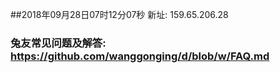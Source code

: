 ##2018年09月28日07时12分07秒 新址: 159.65.206.28
### 兔友常见问题及解答: https://github.com/wanggonging/d/blob/w/FAQ.md
